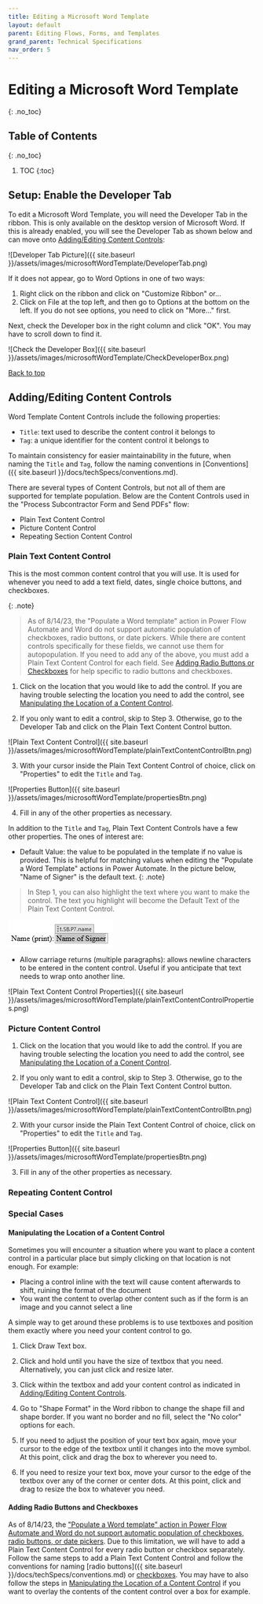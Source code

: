```yaml
---
title: Editing a Microsoft Word Template
layout: default
parent: Editing Flows, Forms, and Templates
grand_parent: Technical Specifications
nav_order: 5
---
```


# Editing a Microsoft Word Template
{: .no_toc}

## Table of Contents
{: .no_toc}

1. TOC
{:toc}

## Setup: Enable the Developer Tab

To edit a Microsoft Word Template, you will need the Developer Tab in the ribbon. This is only available on the desktop version of Microsoft Word. If this is already enabled, you will see the Developer Tab as shown below and can move onto [Adding/Editing Content Controls](#addingediting-content-controls):

![Developer Tab Picture]({{ site.baseurl }}/assets/images/microsoftWordTemplate/DeveloperTab.png)

If it does not appear, go to Word Options in one of two ways:
1. Right click on the ribbon and click on "Customize Ribbon" or...
2. Click on File at the top left, and then go to Options at the bottom on the left. If you do not see options, you need to click on "More..." first.

Next, check the Developer box in the right column and click "OK". You may have to scroll down to find it.

![Check the Developer Box]({{ site.baseurl }}/assets/images/microsoftWordTemplate/CheckDeveloperBox.png)

[Back to top](#top)

## Adding/Editing Content Controls
Word Template Content Controls include the following properties:

* `Title`: text used to describe the content control it belongs to
* `Tag`: a unique identifier for the content control it belongs to

To maintain consistency for easier maintainability in the future, when naming the `Title` and `Tag`, follow the naming conventions in [Conventions]({{ site.baseurl }}/docs/techSpecs/conventions.md). 

There are several types of Content Controls, but not all of them are supported for template population. Below are the Content Controls used in the "Process Subcontractor Form and Send PDFs" flow:

* Plain Text Content Control
* Picture Content Control 
* Repeating Section Content Control

### Plain Text Content Control

This is the most common content control that you will use. It is used for whenever you need to add a text field, dates, single choice buttons, and checkboxes. 

{: .note} 
> As of 8/14/23, the "Populate a Word template" action in Power Flow Automate and Word do not support automatic population of checkboxes, radio buttons, or date pickers. While there are content controls specifically for these fields, we cannot use them for autopopulation. If you need to add any of the above, you must add a Plain Text Content Control for each field. See [Adding Radio Buttons or Checkboxes](#adding-radio-buttons-and-checkboxes) for help specific to radio buttons and checkboxes.

1. Click on the location that you would like to add the control. If you are having trouble selecting the location you need to add the control, see [Manipulating the Location of a Content Control](#manipulating-the-location-of-a-content-control).

2. If you only want to edit a control, skip to Step 3. Otherwise, go to the Developer Tab and click on the Plain Text Content Control button. 

![Plain Text Content Control]({{ site.baseurl }}/assets/images/microsoftWordTemplate/plainTextContentControlBtn.png)

3. With your cursor inside the Plain Text Content Control of choice, click on "Properties" to edit the `Title` and `Tag`. 

![Properties Button]({{ site.baseurl }}/assets/images/microsoftWordTemplate/propertiesBtn.png)

4. Fill in any of the other properties as necessary. 

In addition to the `Title` and `Tag`, Plain Text Content Controls have a few other properties. The ones of interest are:

* Default Value: the value to be populated in the template if no value is provided. This is helpful for matching values when editing the "Populate a Word Template" actions in Power Automate. In the picture below, "Name of Signer" is the default text. 
{: .note}
> In Step 1, you can also highlight the text where you want to make the control. The text you highlight will become the Default Text of the Plain Text Content Control. 

![Default Value](/assets/images/microsoftWordTemplate/defaultText.png)

* Allow carriage returns (multiple paragraphs): allows newline characters to be entered in the content control. Useful if you anticipate that text needs to wrap onto another line. 

![Plain Text Content Control Properties]({{ site.baseurl }}/assets/images/microsoftWordTemplate/plainTextContentControlProperties.png)

### Picture Content Control

1. Click on the location that you would like to add the control. If you are having trouble selecting the location you need to add the control, see [Manipulating the Location of a Conent Control](#manipulating-the-location-of-a-content-control).

2. If you only want to edit a control, skip to Step 3. Otherwise, go to the Developer Tab and click on the Plain Text Content Control button. 

![Plain Text Content Control]({{ site.baseurl }}/assets/images/microsoftWordTemplate/plainTextContentControlBtn.png)

2. With your cursor inside the Plain Text Content Control of choice, click on "Properties" to edit the `Title` and `Tag`. 

![Properties Button]({{ site.baseurl }}/assets/images/microsoftWordTemplate/propertiesBtn.png)

3. Fill in any of the other properties as necessary.

### Repeating Content Control

### Special Cases

#### Manipulating the Location of a Content Control

Sometimes you will encounter a situation where you want to place a content control in a particular place but simply clicking on that location is not enough. For example:

* Placing a control inline with the text will cause content afterwards to shift, ruining the format of the document
* You want the content to overlap other content such as if the form is an image and you cannot select a line

A simple way to get around these problems is to use textboxes and position them exactly where you need your content control to go. 

1. Click Draw Text box.

2. Click and hold until you have the size of textbox that you need. Alternatively, you can just click and resize later. 

3. Click within the textbox and add your content control as indicated in [Adding/Editing Content Controls](#addingediting-content-controls).

4. Go to "Shape Format" in the Word ribbon to change the shape fill and shape border. If you want no border and no fill, select the "No color" options for each. 

5. If you need to adjust the position of your text box again, move your cursor to the edge of the textbox until it changes into the move symbol. At this point, click and drag the box to wherever you need to. 

6. If you need to resize your text box, move your cursor to the edge of the textbox over any of the corner or center dots. At this point, click and drag to resize the box to whatever you need. 

#### Adding Radio Buttons and Checkboxes

As of 8/14/23, the ["Populate a Word template" action in Power Flow Automate and Word do not support automatic population of checkboxes, radio buttons, or date pickers](https://learn.microsoft.com/en-us/connectors/wordonlinebusiness/#createfileitem). Due to this limitation, we will have to add a Plain Text Content Control for every radio button or checkbox separately. Follow the same steps to add a Plain Text Content Control and follow the conventions for naming [radio buttons]({{ site.baseurl }}/docs/techSpecs/conventions.md) or [checkboxes](/docs/techSpecs/conventions.md). You may have to also follow the steps in [Manipulating the Location of a Content Control](#manipulating-the-location-of-a-control) if you want to overlay the contents of the content control over a box for example. 

